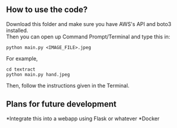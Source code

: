 ## How to use the code?
Download this folder and make sure you have AWS's API and boto3 installed. <br>
Then you can open up Command Prompt/Terminal and type this in:
```
python main.py <IMAGE_FILE>.jpeg
```
For example,
```
cd textract
python main.py hand.jpeg
```

Then, follow the instructions given in the Terminal. 

## Plans for future development
*Integrate this into a webapp using Flask or whatever
*Docker 


